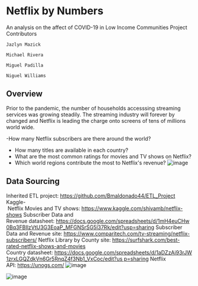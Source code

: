 # Netflix by Numbers
An analysis on the affect of COVID-19 in Low Income Communities
Project Contributors

    Jazlyn Mazick

    Michael Rivera

    Miguel Padilla

    Niguel Williams

## Overview

Prior to the pandemic, the number of households accesssing streaming services was growing steadily.  The streaming industry will forever by changed and Netflix is leading the charge onto screens of tens of millions world wide.

 -How many Netflix subscribers are there around the world?
- How many titles are available in each country?
- What are the most common ratings for movies and TV shows on Netflix?
- Which world regions contribute the most to Netflix's revenue?
![image](https://user-images.githubusercontent.com/70655744/109743517-6e410d80-7b96-11eb-98bb-27a669511005.png)


## Data Sourcing

Inherited ETL project: https://github.com/Bmaldonado44/ETL_Project
Kaggle- Netflix Movies and TV shows: https://www.kaggle.com/shivamb/netflix-shows
Subscriber Data and Revenue datasheet: https://docs.google.com/spreadsheets/d/1mH4euCHw0Bq3FBIlzVtU3G3EoaP_MFGNSrSG5l37Rk/edit?usp=sharing
Subscriber Data and Revenue site: https://www.comparitech.com/tv-streaming/netflix-subscribers/
Netflix Library by County site: https://surfshark.com/best-rated-netflix-shows-and-movies
Country datasheet: https://docs.google.com/spreadsheets/d/1aDZzAi93rJW1zrxLGQZdkVn6Gr5RnqZ4f3Nb1_VxCoc/edit?us p=sharing
Netflix API: https://unogs.com/
![image](https://user-images.githubusercontent.com/70655744/109743605-97619e00-7b96-11eb-9abf-87508d80dd31.png)

![image](https://user-images.githubusercontent.com/70655744/109743458-5a95a700-7b96-11eb-90df-a6550d63158d.png)
